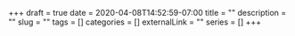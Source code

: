 +++ 
draft = true
date = 2020-04-08T14:52:59-07:00
title = ""
description = ""
slug = "" 
tags = []
categories = []
externalLink = ""
series = []
+++
